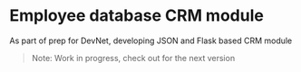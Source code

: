 # Employee database CRM module
As part of prep for DevNet, developing JSON and Flask based CRM module
> Note: Work in progress, check out for the next version 
